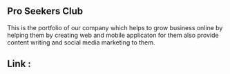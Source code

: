 ## Pro Seekers Club
This is the portfolio of our company which helps to grow business online by helping them by creating web and mobile applicaton for them also provide content writing and social media marketing to them.
## Link : 
